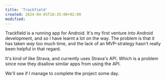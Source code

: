 ```yaml
---
title: 'Trackfield'
created: 2024-04-05T18:35:00+02:00
modified:
---
```


Trackfield is a running app for Android. It's my first venture into Android development, and so I have learnt a lot on the way. The problem is that it has taken _way_ too much time, and the lack of an MVP-strategy hasn't really been helpful in that regard.

It's kind of like Strava, and currently uses Strava's API. Which is a problem since now they disallow similar apps from using the API.

We'll see if I manage to complete the project some day.
